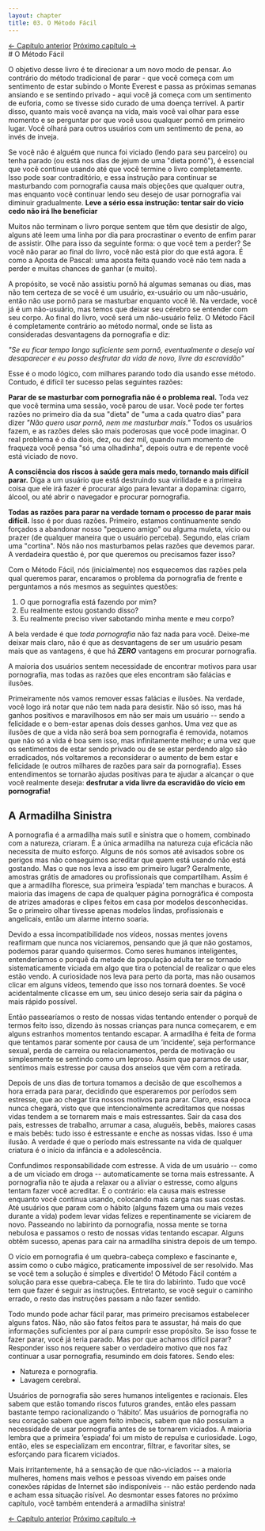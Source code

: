 ```yaml
---
layout: chapter
title: 03. O Método Fácil 
---
```

<div class="pagination-selector">
<a href="02-porque-e-dificil-parar.html" class="chapter-btn">&larr; Capítulo anterior</a>
<a href="04-natureza.html" class="chapter-btn">Próximo capítulo &#8594;</a>
</div>
# O Método Fácil

O objetivo desse livro é te direcionar a um novo modo de pensar. Ao contrário do método tradicional de parar - que você começa com um sentimento de estar subindo o Monte Everest e passa as próximas semanas ansiando e se sentindo privado - aqui você já começa com um sentimento de euforia, como se tivesse sido curado de uma doença terrível. A partir disso, quanto mais você avança na vida, mais você vai olhar para esse momento e se perguntar por que você usou qualquer pornô em primeiro lugar. Você olhará para outros usuários com um sentimento de pena, ao invés de inveja.

Se você não é alguém que nunca foi viciado (lendo para seu parceiro) ou tenha parado (ou está nos dias de jejum de uma "dieta pornô"), é essencial que você continue usando até que você termine o livro completamente. Isso pode soar contraditório, e essa instrução para continuar se masturbando com pornografia causa mais objeções que qualquer outra, mas enquanto você continuar lendo seu desejo de usar pornografia vai diminuir gradualmente. **Leve a sério essa instrução: tentar sair do vício cedo não irá lhe beneficiar**

Muitos não terminam o livro porque sentem que têm que desistir de algo, alguns até leem uma linha por dia para procrastinar o evento de enfim parar de assistir. Olhe para isso da seguinte forma: o que você tem a perder? Se você não parar ao final do livro, você não está pior do que está agora. É como a Aposta de Pascal: uma aposta feita quando você não tem nada a perder e muitas chances de ganhar (e muito).

A propósito, se você não assistiu pornô há algumas semanas ou dias, mas não tem certeza de se você é um usuário, ex-usuário ou um não-usuário, então não use pornô para se masturbar enquanto você lê. Na verdade, você já é um não-usuário, mas temos que deixar seu cérebro se entender com seu corpo. Ao final do livro, você será um não-usuário feliz. O Método Fácil é completamente contrário ao método normal, onde se lista as consideradas desvantagens da pornografia e diz:

*"Se eu ficar tempo longo suficiente sem pornô, eventualmente o desejo vai desaparecer e eu posso desfrutar da vida de novo, livre da escravidão"*

Esse é o modo lógico, com milhares parando todo dia usando esse método. Contudo, é difícil ter sucesso pelas seguintes razões:

**Parar de se masturbar com pornografia não é o problema real.** Toda vez que você termina uma sessão, você parou de usar. Você pode ter fortes razões no primeiro dia da sua "dieta" de "uma a cada quatro dias" para dizer *"Não quero usar pornô, nem me masturbar mais."* Todos os usuários fazem, e as razões deles são mais poderosas que você pode imaginar. O real problema é o dia dois, dez, ou dez mil, quando num momento de fraqueza você pensa "só uma olhadinha", depois outra e de repente você está viciado de novo.

**A consciência dos riscos à saúde gera mais medo, tornando mais difícil parar.** Diga a um usuário que está destruindo sua virilidade e a primeira coisa que ele irá fazer é procurar algo para levantar a dopamina: cigarro, álcool, ou até abrir o navegador e procurar pornografia.

**Todas as razões para parar na verdade tornam o processo de parar mais difícil.** Isso é por duas razões. Primeiro, estamos continuamente sendo forçados a abandonar nosso "pequeno amigo" ou alguma muleta, vício ou prazer (de qualquer maneira que o usuário perceba). Segundo, elas criam uma "cortina". Nós não nos masturbamos pelas razões que devemos parar. A verdadeira questão é, por que queremos ou precisamos fazer isso?

Com o Método Fácil, nós (inicialmente) nos esquecemos das razões pela qual queremos parar, encaramos o problema da pornografia de frente e perguntamos a nós mesmos as seguintes questões:

1. O que pornografia está fazendo por mim?
2. Eu realmente estou gostando disso?
3. Eu realmente preciso viver sabotando minha mente e meu corpo?

A bela verdade é que *toda pornografia* não faz nada para você. Deixe-me deixar mais claro, não é que as desvantagens de ser um usuário pesam mais que as vantagens, é que há ***ZERO*** vantagens em procurar pornografia.

A maioria dos usuários sentem necessidade de encontrar motivos para usar pornografia, mas todas as razões que eles encontram são falácias e ilusões.

Primeiramente nós vamos remover essas falácias e ilusões. Na verdade, você logo irá notar que não tem nada para desistir. Não só isso, mas há ganhos positivos e maravilhosos em não ser mais um usuário -- sendo a felicidade e o bem-estar apenas dois desses ganhos. Uma vez que as ilusões de que a vida não será boa sem pornografia é removida, notamos que não só a vida é boa sem isso, mas infinitamente melhor; e uma vez que os sentimentos de estar sendo privado ou de se estar perdendo algo são erradicados, nós voltaremos a reconsiderar o aumento de bem estar e felicidade (e outros milhares de razões para sair da pornografia). Esses entendimentos se tornarão ajudas positivas para te ajudar a alcançar o que você realmente deseja: **desfrutar a vida livre da escravidão do vício em pornografia!**

## A Armadilha Sinistra

A pornografia é a armadilha mais sutil e sinistra que o homem, combinado com a natureza, criaram. É a única armadilha na natureza cuja eficácia não necessita de muito esforço. Alguns de nós somos até avisados sobre os perigos mas não conseguimos acreditar que quem está usando não está gostando. Mas o que nos leva a isso em primeiro lugar? Geralmente, amostras grátis de amadores ou profissionais que compartilham. Assim é que a armadilha floresce, sua primeira ’espiada’ tem manchas e buracos. A maioria das imagens de capa de qualquer página pornográfica é composta de atrizes amadoras e clipes feitos em casa por modelos desconhecidas. Se o primeiro olhar tivesse apenas modelos lindas, profissionais e angelicais, então um alarme interno soaria.

Devido a essa incompatibilidade nos vídeos, nossas mentes jovens reafirmam que nunca nos viciaremos, pensando que já que não gostamos, podemos parar quando quisermos. Como seres humanos inteligentes, entenderíamos o porquê da metade da população adulta ter se tornado sistematicamente viciada em algo que tira o potencial de realizar o que eles estão vendo. A curiosidade nos leva para perto da porta, mas não ousamos clicar em alguns vídeos, temendo que isso nos tornará doentes. Se você acidentalmente clicasse em um, seu único desejo seria sair da página o mais rápido possível.

Então passearíamos o resto de nossas vidas tentando entender o porquê de termos feito isso, dizendo às nossas crianças para nunca começarem, e em alguns estranhos momentos tentando escapar. A armadilha é feita de forma que tentamos parar somente por causa de um ’incidente’, seja performance sexual, perda de carreira ou relacionamentos, perda de motivação ou simplesmente se sentindo como um leproso. Assim que paramos de usar, sentimos mais estresse por causa dos anseios que vêm com a retirada.

Depois de uns dias de tortura tomamos a decisão de que escolhemos a hora errada para parar, decidindo que esperaremos por períodos sem estresse, que ao chegar tira nossos motivos para parar. Claro, essa época nunca chegará, visto que que intencionalmente acreditamos que nossas vidas tendem a se tornarem mais e mais estressantes. Sair da casa dos pais, estresses de trabalho, arrumar a casa, aluguéis, bebês, maiores casas e mais bebês: tudo isso é estressante e enche as nossas vidas. Isso é uma ilusão. A verdade é que o período mais estressante na vida de qualquer criatura é o início da infância e a adolescência.

Confundimos responsabilidade com estresse. A vida de um usuário -- como a de um viciado em droga -- automaticamente se torna mais estressante. A pornografia não te ajuda a relaxar ou a aliviar o estresse, como alguns tentam fazer você acreditar. É o contrário: ela causa mais estresse enquanto você continua usando, colocando mais carga nas suas costas. Até usuários que param com o hábito (alguns fazem uma ou mais vezes durante a vida) podem levar vidas felizes e repentinamente se viciarem de novo. Passeando no labirinto da pornografia, nossa mente se torna nebulosa e passamos o resto de nossas vidas tentando escapar. Alguns obtêm sucesso, apenas para cair na armadilha sinistra depois de um tempo.

O vício em pornografia é um quebra-cabeça complexo e fascinante e, assim como o cubo mágico, praticamente impossível de ser resolvido. Mas se você tem a solução é simples e divertido! O Método Fácil contém a solução para esse quebra-cabeça. Ele te tira do labirinto. Tudo que você tem que fazer é seguir as instruções. Entretanto, se você seguir o caminho errado, o resto das instruções passam a não fazer sentido.

Todo mundo pode achar fácil parar, mas primeiro precisamos estabelecer alguns fatos. Não, não são fatos feitos para te assustar, há mais do que informações suficientes por aí para cumprir esse propósito. Se isso fosse te fazer parar, você já teria parado. Mas por que achamos difícil parar? Responder isso nos requere saber o verdadeiro motivo que nos faz continuar a usar pornografia, resumindo em dois fatores. Sendo eles:

- Natureza e pornografia.
- Lavagem cerebral.

Usuários de pornografia são seres humanos inteligentes e racionais. Eles sabem que estão tomando riscos futuros grandes, então eles passam bastante tempo racionalizando o ’hábito’. Mas usuários de pornografia no seu coração sabem que agem feito imbecis, sabem que não possuíam a necessidade de usar pornografia antes de se tornarem viciados. A maioria lembra que a primeira ’espiada’ foi um misto de repulsa e curiosidade. Logo, então, eles se especializam em encontrar, filtrar, e favoritar sites, se esforçando para ficarem viciados.

Mais irritantemente, há a sensação de que não-viciados -- a maioria mulheres, homens mais velhos e pessoas vivendo em países onde conexões rápidas de Internet são indisponíveis -- não estão perdendo nada e acham essa situação risível. Ao desmontar esses fatores no próximo capítulo, você também entenderá a armadilha sinistra!

<div class="pagination-selector">
<a href="02-porque-e-dificil-parar.html" class="chapter-btn">&larr; Capítulo anterior</a>
<a href="04-natureza.html" class="chapter-btn">Próximo capítulo &#8594;</a>
</div>